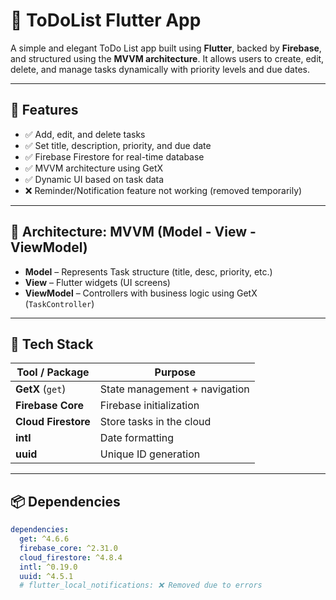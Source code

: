 # 📝 ToDoList Flutter App

A simple and elegant ToDo List app built using **Flutter**, backed by **Firebase**, and structured using the **MVVM architecture**. It allows users to create, edit, delete, and manage tasks dynamically with priority levels and due dates.

---

## 🚀 Features

- ✅ Add, edit, and delete tasks
- ✅ Set title, description, priority, and due date
- ✅ Firebase Firestore for real-time database
- ✅ MVVM architecture using GetX
- ✅ Dynamic UI based on task data
- ❌ Reminder/Notification feature not working (removed temporarily)

---

## 🧠 Architecture: MVVM (Model - View - ViewModel)

- **Model** – Represents Task structure (title, desc, priority, etc.)
- **View** – Flutter widgets (UI screens)
- **ViewModel** – Controllers with business logic using GetX (`TaskController`)

---

## 🔧 Tech Stack

| Tool / Package           | Purpose                           |
|--------------------------|-----------------------------------|
| **GetX** (`get`)         | State management + navigation     |
| **Firebase Core**        | Firebase initialization           |
| **Cloud Firestore**      | Store tasks in the cloud          |
| **intl**                 | Date formatting                   |
| **uuid**                 | Unique ID generation              |

---

## 📦 Dependencies

```yaml
dependencies:
  get: ^4.6.6
  firebase_core: ^2.31.0
  cloud_firestore: ^4.8.4
  intl: ^0.19.0
  uuid: ^4.5.1
  # flutter_local_notifications: ❌ Removed due to errors
